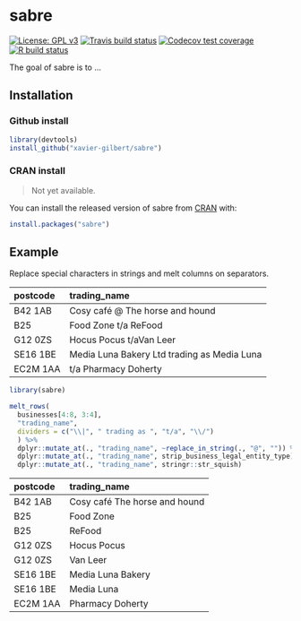 
# sabre

<!-- badges: start -->
[![License: GPL v3](https://img.shields.io/badge/License-GPLv3-blue.svg)](https://www.gnu.org/licenses/gpl-3.0)
[![Travis build status](https://travis-ci.org/xavier-gilbert/sabre.svg?branch=main)](https://travis-ci.com/xavier-gilbert/sabre)
[![Codecov test coverage](https://codecov.io/gh/xavier-gilbert/sabre/branch/main/graph/badge.svg)](https://codecov.io/gh/xavier-gilbert/sabre?branch=master)
[![R build status](https://github.com/xavier-gilbert/sabre/workflows/R-CMD-check/badge.svg)](https://github.com/xavier-gilbert/sabre/actions)
<!-- badges: end -->

The goal of sabre is to ...

## Installation

### Github install

```r
library(devtools)
install_github("xavier-gilbert/sabre")
```

### CRAN install

> Not yet available.

You can install the released version of sabre from [CRAN](https://CRAN.R-project.org) with:

``` r
install.packages("sabre")
```

## Example

Replace special characters in strings and melt columns on separators.

|postcode |trading_name                                |
|:--------|:-------------------------------------------|
|B42 1AB  |Cosy café @ The horse and hound             |
|B25      |Food Zone t/a ReFood                        |
|G12 0ZS  |Hocus Pocus t/aVan Leer                     |
|SE16 1BE |Media Luna Bakery Ltd trading as Media Luna |
|EC2M 1AA |t/a Pharmacy Doherty                        |

``` r
library(sabre)

melt_rows(
  businesses[4:8, 3:4],
  "trading_name",
  dividers = c("\\|", " trading as ", "t/a", "\\/")
  ) %>%
  dplyr::mutate_at(., "trading_name", ~replace_in_string(., "@", "")) %>%
  dplyr::mutate_at(., "trading_name", strip_business_legal_entity_type) %>%
  dplyr::mutate_at(., "trading_name", stringr::str_squish)
```

|postcode |trading_name                  |
|:--------|:-----------------------------|
|B42 1AB  |Cosy café The horse and hound |
|B25      |Food Zone                     |
|B25      |ReFood                        |
|G12 0ZS  |Hocus Pocus                   |
|G12 0ZS  |Van Leer                      |
|SE16 1BE |Media Luna Bakery             |
|SE16 1BE |Media Luna                    |
|EC2M 1AA |Pharmacy Doherty              |
